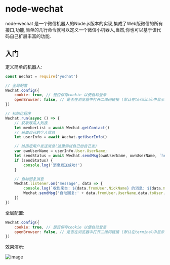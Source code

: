 # node-wechat

node-wechat 是一个微信机器人的Node.js版本的实现,集成了Web版微信的所有接口,功能,简单的几行命令就可以定义一个微信小机器人,当然,你也可以基于该代码自己扩展丰富的功能.

## 入门

定义简单的机器人:

```javascript
const Wechat = require('yochat')

// 全局配置
Wechat.config({
    cookie: true, // 是否保存cookie 以便自动登录
    openBrowser: false, // 是否在浏览器中打开二维码链接 (默认在terminal中显示)
})

// 初始化程序
Wechat.run(async () => {
    // 获取联系人列表
    let memberList = await Wechat.getContact()
    // 获取自己的个人信息
    let userInfo = await Wechat.getUserInfo()

    // 给指定用户发送消息(这里测试自己给自己发)
    var ownUserName = userInfo.User.UserName;
    let sendStatus = await Wechat.sendMsg(ownUserName, ownUserName, `hello word! 现在的时间是:${new Date()}`)
    if (sendStatus) {
        console.log('消息发送成功!')
    }

    // 自动回复消息
    Wechat.listener.on('message', data => {
        console.log(`收到来自: ${data.fromUser.NickName} 的消息: ${data.msg}`)
        Wechat.sendMsg('自动回复:' + data.fromUser.UserName,data.toUser.UserName,data.msg)
    })
})

```

全局配置: 

```javascript
Wechat.config({
    cookie: true, // 是否保存cookie 以便自动登录
    openBrowser: false, // 是否在浏览器中打开二维码链接 (默认在terminal中显示)
})
```
效果演示:

 ![image](https://raw.githubusercontent.com/w88975/node-wechat/master/docs/screenshot.gif)
